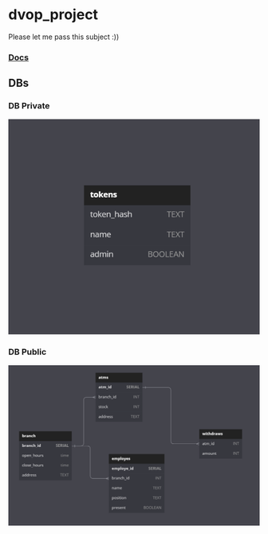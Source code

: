 # dvop_project
Please let me pass this subject :))

### [Docs](/docs/docs.yml)

## DBs

### DB Private
![image](/images/private.png)
### DB Public
![image](/images/public.png)
